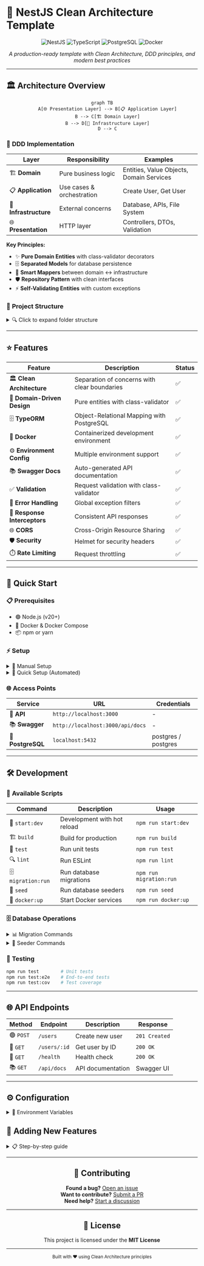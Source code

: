 # 🚀 NestJS Clean Architecture Template

<div align="center">

![NestJS](https://img.shields.io/badge/nestjs-%23E0234E.svg?style=for-the-badge&logo=nestjs&logoColor=white)
![TypeScript](https://img.shields.io/badge/typescript-%23007ACC.svg?style=for-the-badge&logo=typescript&logoColor=white)
![PostgreSQL](https://img.shields.io/badge/postgresql-%23316192.svg?style=for-the-badge&logo=postgresql&logoColor=white)
![Docker](https://img.shields.io/badge/docker-%230db7ed.svg?style=for-the-badge&logo=docker&logoColor=white)

*A production-ready template with Clean Architecture, DDD principles, and modern best practices*

</div>

---

## 🏛️ Architecture Overview

<div align="center">

```mermaid
graph TB
    A[🌐 Presentation Layer] --> B[📋 Application Layer]
    B --> C[🏗️ Domain Layer]
    B --> D[🔧 Infrastructure Layer]
    D --> C
```

</div>

### 🎯 **DDD Implementation**

| Layer | Responsibility | Examples |
|-------|---------------|----------|
| 🏗️ **Domain** | Pure business logic | Entities, Value Objects, Domain Services |
| 📋 **Application** | Use cases & orchestration | Create User, Get User |
| 🔧 **Infrastructure** | External concerns | Database, APIs, File System |
| 🌐 **Presentation** | HTTP layer | Controllers, DTOs, Validation |

**Key Principles:**
- ✨ **Pure Domain Entities** with class-validator decorators
- 🗄️ **Separated Models** for database persistence  
- 🔄 **Smart Mappers** between domain ↔ infrastructure
- 🛡️ **Repository Pattern** with clean interfaces
- ⚡ **Self-Validating Entities** with custom exceptions

### 📁 **Project Structure**

<details>
<summary>🔍 Click to expand folder structure</summary>

```
src/
├── 🏗️ domain/                    # Business logic and entities
│   ├── entities/                 # Domain entities (with class-validator)
│   ├── repositories/             # Repository interfaces
│   ├── exceptions/               # Domain-specific exceptions
│   └── value-objects/            # Value objects
├── 📋 application/               # Application layer
│   ├── use-cases/               # Business use cases
│   ├── interfaces/              # Application interfaces
│   └── dtos/                   # Data Transfer Objects
├── 🔧 infrastructure/           # External concerns
│   ├── database/               # Database configuration and migrations
│   ├── repositories/           # Repository implementations
│   ├── models/                # TypeORM models (database entities)
│   ├── mappers/               # Domain-Infrastructure mappers
│   ├── modules/               # NestJS modules
│   ├── config/               # Configuration files
│   └── external/             # External service integrations
├── 🌐 presentation/             # Presentation layer
│   ├── controllers/           # REST controllers (call use cases directly)
│   ├── guards/               # Authentication guards
│   ├── interceptors/         # Response interceptors
│   └── middleware/           # Custom middleware
└── 🛠️ shared/                   # Shared utilities
    ├── types/               # TypeScript types
    ├── utils/              # Utility functions
    ├── constants/          # Application constants
    ├── filters/            # Exception filters
    ├── interceptors/       # Global interceptors
    └── decorators/         # Custom decorators
```

</details>

---

## ⭐ Features

<div align="center">

| Feature | Description | Status |
|---------|-------------|--------|
| 🏛️ **Clean Architecture** | Separation of concerns with clear boundaries | ✅ |
| 🎯 **Domain-Driven Design** | Pure entities with class-validator | ✅ |
| 🗄️ **TypeORM** | Object-Relational Mapping with PostgreSQL | ✅ |
| 🐳 **Docker** | Containerized development environment | ✅ |
| ⚙️ **Environment Config** | Multiple environment support | ✅ |
| 📚 **Swagger Docs** | Auto-generated API documentation | ✅ |
| ✅ **Validation** | Request validation with class-validator | ✅ |
| 🚨 **Error Handling** | Global exception filters | ✅ |
| 🔄 **Response Interceptors** | Consistent API responses | ✅ |
| 🌐 **CORS** | Cross-Origin Resource Sharing | ✅ |
| 🛡️ **Security** | Helmet for security headers | ✅ |
| ⏱️ **Rate Limiting** | Request throttling | ✅ |

</div>

---

## 🚀 Quick Start

### 📋 **Prerequisites**
- 🟢 Node.js (v20+)
- 🐳 Docker & Docker Compose
- 📦 npm or yarn

### ⚡ **Setup**

<details>
<summary>🔧 Manual Setup</summary>

```bash
# 1. Clone the repository
git clone <repository-url>
cd template-typeorm-nest

# 2. Install dependencies
npm install

# 3. Setup environment
cp .env.example .env
# Edit .env file with your configuration if needed

# 4. Start Docker services (PostgreSQL)
npm run docker:up

# 5. Wait for database to be ready (optional)
sleep 10

# 6. Run database migrations
npm run migration:run

# 7. Seed database with sample data
npm run seed

# 8. Start development server
npm run start:dev
```

**🎯 Your API is now running at:**
- API: `http://localhost:3000`
- Swagger: `http://localhost:3000/api/docs`

</details>

<details>
<summary>🎯 Quick Setup (Automated)</summary>

```bash
# Run the setup script
chmod +x scripts/setup.sh
./scripts/setup.sh
```

</details>

### 🌐 **Access Points**

| Service | URL | Credentials |
|---------|-----|-------------|
| 🚀 **API** | `http://localhost:3000` | - |
| 📚 **Swagger** | `http://localhost:3000/api/docs` | - |
| 🐘 **PostgreSQL** | `localhost:5432` | postgres / postgres |

---

## 🛠️ Development

### 📜 **Available Scripts**

<div align="center">

| Command | Description | Usage |
|---------|-------------|-------|
| 🚀 `start:dev` | Development with hot reload | `npm run start:dev` |
| 🏗️ `build` | Build for production | `npm run build` |
| 🧪 `test` | Run unit tests | `npm run test` |
| 🔍 `lint` | Run ESLint | `npm run lint` |
| 🗄️ `migration:run` | Run database migrations | `npm run migration:run` |
| 🌱 `seed` | Run database seeders | `npm run seed` |
| 🐳 `docker:up` | Start Docker services | `npm run docker:up` |

</div>

### 🗄️ **Database Operations**

<details>
<summary>📊 Migration Commands</summary>

```bash
# Generate migration
npm run migration:generate -- MigrationName

# Run migrations
npm run migration:run

# Revert migration
npm run migration:revert
```

</details>

<details>
<summary>🌱 Seeder Commands</summary>

```bash
# Run all seeders
npm run seed

# Alternative command
npm run seed:run
```

**Default Users Created:**
- 👨‍💼 **John Doe** - john.doe@example.com
- 👩‍💼 **Jane Smith** - jane.smith@example.com  
- 🔑 **Admin User** - admin@example.com

*Default password for all users: `password123`*

</details>

### 🧪 **Testing**

```bash
npm run test        # Unit tests
npm run test:e2e    # End-to-end tests  
npm run test:cov    # Test coverage
```

---

## 🌐 API Endpoints

| Method | Endpoint | Description | Response |
|--------|----------|-------------|----------|
| 🟢 `POST` | `/users` | Create new user | `201 Created` |
| 🔵 `GET` | `/users/:id` | Get user by ID | `200 OK` |
| 💚 `GET` | `/health` | Health check | `200 OK` |
| 📚 `GET` | `/api/docs` | API documentation | Swagger UI |

---

## ⚙️ Configuration

<details>
<summary>🔧 Environment Variables</summary>

| Variable | Description | Required |
|----------|-------------|----------|
| `NODE_ENV` | Application environment | ✅ |
| `PORT` | Server port | ✅ |
| `API_PREFIX` | API route prefix | ✅ |
| `DB_HOST` | Database host | ✅ |
| `DB_PORT` | Database port | ✅ |
| `DB_USERNAME` | Database username | ✅ |
| `DB_PASSWORD` | Database password | ✅ |
| `DB_DATABASE` | Database name | ✅ |
| `JWT_SECRET` | JWT secret key | ✅ |
| `JWT_EXPIRES_IN` | JWT expiration time | ✅ |
| `CORS_ORIGIN` | CORS allowed origin | ❌ |
| `SWAGGER_TITLE` | API documentation title | ❌ |

**⚠️ Important:** All required variables must be set in `.env` file. The application will fail to start if any required variable is missing.

</details>

## 🔧 Adding New Features

<details>
<summary>📋 Step-by-step guide</summary>

### 🏛️ **Layer-by-Layer Approach**

1. **🏗️ Domain Layer**: Pure business logic (no dependencies)
2. **📋 Application Layer**: Use cases & DTOs (domain only)  
3. **🔧 Infrastructure Layer**: Repositories, modules & external services
4. **🌐 Presentation Layer**: Controllers calling use cases directly

### 📝 **Example: Adding a Product Entity**

```bash
# 1. Domain entity (pure business logic)
src/domain/entities/product.entity.ts

# 2. Repository interface
src/domain/repositories/product.repository.interface.ts

# 3. DTOs for API
src/application/dtos/create-product.dto.ts

# 4. Use cases
src/application/use-cases/product/create-product.use-case.ts

# 5. TypeORM model
src/infrastructure/models/product.model.ts

# 6. Domain ↔ Infrastructure mapper
src/infrastructure/mappers/product.mapper.ts

# 7. Repository implementation
src/infrastructure/repositories/product.repository.ts

# 8. REST controller
src/presentation/controllers/product.controller.ts

# 9. NestJS module
src/infrastructure/modules/product.module.ts
```

</details>

---

<div align="center">

## 🤝 Contributing

**Found a bug?** [Open an issue](../../issues)  
**Want to contribute?** [Submit a PR](../../pulls)  
**Need help?** [Start a discussion](../../discussions)

---

## 📄 License

This project is licensed under the **MIT License**

---

<sub>Built with ❤️ using Clean Architecture principles</sub>

</div>
